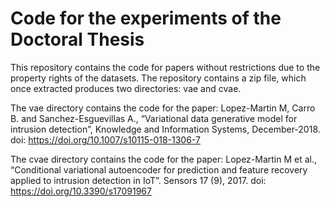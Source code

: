 # Code for the experiments of the Doctoral Thesis
This repository contains the code for papers without restrictions due to the property rights of the datasets.
The repository contains a zip file, which once extracted produces two directories: vae and cvae. 

The vae directory contains the code for the paper: 
Lopez-Martin M, Carro B. and Sanchez-Esguevillas A., “Variational data generative model for intrusion detection”, Knowledge and Information Systems, December-2018. doi: https://doi.org/10.1007/s10115-018-1306-7 

The cvae directory contains the code for the paper:
Lopez-Martin M et al., “Conditional variational autoencoder for prediction and feature recovery applied to intrusion detection in IoT”. Sensors 17 (9), 2017. doi: https://doi.org/10.3390/s17091967 
